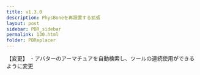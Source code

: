 ```yaml
---
title: v1.3.0
description: PhysBoneを再設置する拡張
layout: post
sidebar: PBR_sidebar
permalink: 130.html
folder: PBReplacer
---
```


【変更】
・アバターのアーマチュアを自動検索し、ツールの連続使用ができるように変更